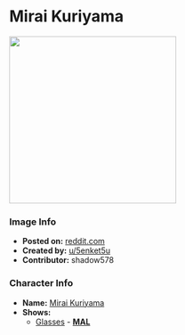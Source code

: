 # Mirai Kuriyama

<img src="https://raw.githubusercontent.com/shadow578/Project-Padoru/master/Padoru/beyond-the-horizon-mirai-kuriyama.png" height="300">

### Image Info
* **Posted on:**     [reddit.com](https://www.reddit.com/r/Padoru/comments/e8r0b4/mirai_kuriyama_padoru_padoru/)
* **Created by:**    [u/5enket5u](https://github.com/shadow578/Project-Padoru/blob/master/table-of-contents/creators/u5enket5u.md)
* **Contributor:**   shadow578

### Character Info
* **Name:**   [Mirai Kuriyama](https://myanimelist.net/character/81751)
* **Shows:**
  * [Glasses](https://github.com/shadow578/Project-Padoru/blob/master/table-of-contents/shows/Glasses.md) - [__MAL__](https://myanimelist.net/anime/17813/Kyoto_Animation__Megane-hen)


